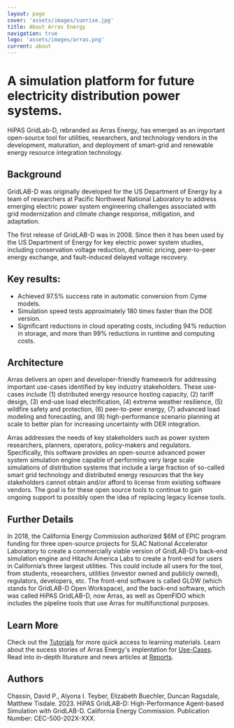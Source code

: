 ```yaml
---
layout: page
cover: 'assets/images/sunrise.jpg'
title: About Arras Energy
navigation: true
logo: 'assets/images/arras.png'
current: about
---
```



# A simulation platform for future electricity distribution power systems.

HiPAS GridLab-D, rebranded as Arras Energy, has emerged as an important open-source tool for utilities, researchers, and technology vendors in the development, maturation, and deployment of smart-grid and renewable energy resource integration technology. 

## Background

GridLAB-D was originally developed for the US Department of Energy by a team of researchers at Pacific Northwest National Laboratory to address emerging electric power system engineering challenges associated with grid modernization and climate change response, mitigation, and adaptation. 

The first release of GridLAB-D was in 2008. Since then it has been used by the US Department of Energy for key electric power system studies, including conservation voltage reduction, dynamic pricing, peer-to-peer energy exchange, and fault-induced delayed voltage recovery.

## Key results:
- Achieved 97.5% success rate in automatic conversion from Cyme models.
-  Simulation speed tests approximately 180 times faster than the DOE version.
- Significant reductions in cloud operating costs, including 94% reduction in storage, and
more than 99% reductions in runtime and computing costs.

## Architecture
Arras delivers an open and developer-friendly framework for addressing important use-cases identified by key industry stakeholders. These use-cases include (1) distributed energy resource hosting capacity, (2) tariff design, (3) end-use load electrification, (4) extreme weather resilience, (5) wildfire safety and protection, (6) peer-to-peer energy, (7) advanced load modeling and forecasting, and (8) high-performance scenario planning at scale to better plan for increasing uncertainty with DER integration.

Arras addresses the needs of key stakeholders such as power system researchers, planners, operators, policy-makers and regulators. Specifically, this software provides an open-source advanced power system simulation engine capable of performing very large scale simulations of distribution systems that include a large fraction of so-called smart grid technology and distributed energy resources that the key stakeholders cannot obtain and/or afford to license from existing software vendors. The goal is for these open source tools to continue to gain ongoing support to possibly open the idea of replacing legacy license tools.

## Further Details
In 2018, the California Energy Commission authorized $6M of EPIC program funding for three open-source projects for SLAC National Accelerator Laboratory to create a commercially viable version of GridLAB-D’s back-end simulation engine and Hitachi America Labs to create a front-end for users in California’s three largest utilities. This could include all users for the tool, from students, researchers, utilities (investor owned and publicly owned), regulators, developers, etc. The front-end software is called GLOW (which stands for GridLAB-D Open Workspace), and the back-end software, which was called HiPAS GridLAB-D, now Arras, as well as OpenFIDO which includes the pipeline tools that use Arras for multifunctional purposes.

## Learn More
Check out the [Tutorials][Tutorials] for more quick access to learning materials. Learn about the sucess stories of Arras Energy's implentation for [Use-Cases][Use-Cases]. Read into in-depth liturature and news articles at [Reports][Reports]. 

## Authors
Chassin, David P., Alyona I. Teyber, Elizabeth Buechler, Duncan Ragsdale, Matthew Tisdale. 2023. HiPAS GridLAB-D: High-Performance Agent-based Simulation with GridLAB-D.
California Energy Commission. Publication Number: CEC-500-202X-XXX.

[Tutorials]:   https://github.com/arras-energy
[Reports]:   https://github.com/arras-energy
[Contact Form]:   https://github.com/arras-energy
[Use-Cases]:   https://github.com/arras-energy
